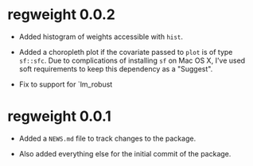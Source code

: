 # regweight 0.0.2

* Added histogram of weights accessible with `hist`.

* Added a choropleth plot if the covariate passed to `plot` is of type `sf::sfc`. Due to complications of installing `sf` on Mac OS X, I've used soft requirements to keep this dependency as a "Suggest".

* Fix to support for `lm_robust

# regweight 0.0.1

* Added a `NEWS.md` file to track changes to the package.

* Also added everything else for the initial commit of the package.